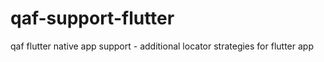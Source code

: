 # qaf-support-flutter
qaf flutter native app support - additional locator strategies for flutter app
